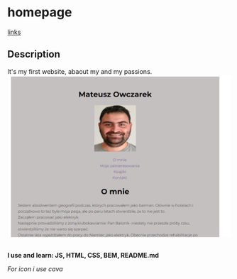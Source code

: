 # homepage
[links](https://mateuszowczarek28.github.io/homepage/)
## Description
It's my first website, abaout my and my passions.
![view web](picture\scan.png)
##
**I use and learn: JS, HTML, CSS, BEM, README.md**

*For icon i use cava*